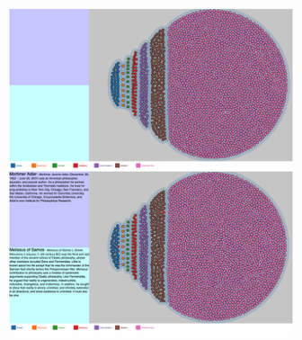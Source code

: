![Screenshot 1: Initial Display](https://github.com/hahalima/PhilosophyVis/blob/master/screenshot1.png)
![Screenshot 2: Display with selected nodes to show philosopher information](https://github.com/hahalima/PhilosophyVis/blob/master/screenshot2.png)
